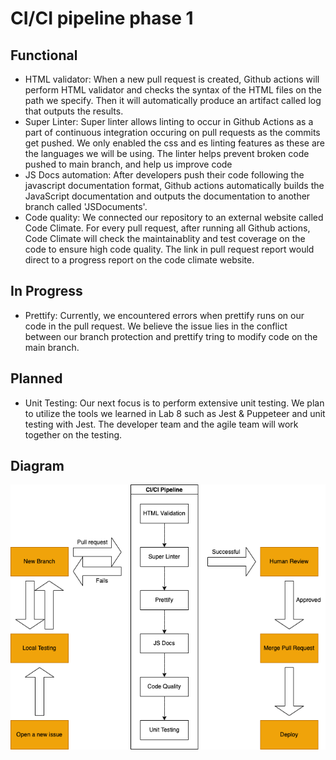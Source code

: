 # CI/CI pipeline phase 1
## Functional
- HTML validator: When a new pull request is created, Github actions will perform HTML validator and checks the syntax of the HTML files on the path we specify. Then it will automatically produce an artifact called log that outputs the results.
- Super Linter: Super linter allows linting to occur in Github Actions as a part of continuous integration occuring on pull requests as the commits get pushed. We only enabled the css and es linting features as these are the languages we will be using. The linter helps prevent broken code pushed to main branch, and help us improve code
- JS Docs automation: After developers push their code following the javascript documentation format, Github actions automatically builds the JavaScript documentation and outputs the documentation to another branch called 'JSDocuments'. 
- Code quality: We connected our repository to an external website called Code Climate. For every pull request, after running all Github actions, Code Climate will check the maintainablity and test coverage on the code to ensure high code quality. The link in pull request report would direct to a progress report on the code climate website. 
## In Progress
- Prettify: Currently, we encountered errors when prettify runs on our code in the pull request. We believe the issue lies in the conflict between our branch protection and prettify tring to modify code on the main branch. 
## Planned
- Unit Testing: Our next focus is to perform extensive unit testing. We plan to utilize the tools we learned in Lab 8 such as Jest & Puppeteer and unit testing with Jest. The developer team and the agile team will work together on the testing.

## Diagram
![phase1 diagram](phase1.png "Diagram")